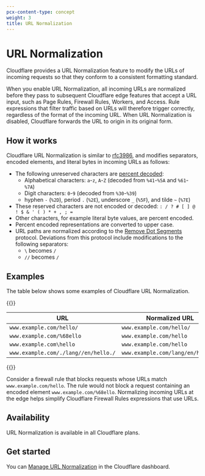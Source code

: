 ```yaml
---
pcx-content-type: concept
weight: 3
title: URL Normalization
---
```


# URL Normalization

Cloudflare provides a URL Normalization feature to modify the URLs of incoming requests so that they conform to a consistent formatting standard.

When you enable URL Normalization, all incoming URLs are normalized before they pass to subsequent Cloudflare edge features that accept a URL input, such as Page Rules, Firewall Rules, Workers, and Access. Rule expressions that filter traffic based on URLs will therefore trigger correctly, regardless of the format of the incoming URL. When URL Normalization is disabled, Cloudflare forwards the URL to origin in its original form.

## How it works

Cloudflare URL Normalization is similar to [rfc3986](https://www.ietf.org/rfc/rfc3986.txt), and modifies separators, encoded elements, and literal bytes in incoming URLs as follows:

*   The following unreserved characters are [percent decoded](https://tools.ietf.org/html/rfc3986#section-2.1):
    *   Alphabetical characters: `a`-`z`, `A`-`Z` (decoded from `%41`-`%5A` and `%61`-`%7A`)
    *   Digit characters: `0`-`9` (decoded from `%30`-`%39`)
    *   hyphen `-` (`%2D`), period `.` (`%2E`), underscore `_` (`%5F`), and tilde `~` (`%7E`)
*   These reserved characters are not encoded or decoded: `: / ? # [ ] @ ! $ & ' ( ) * + , ; =`
*   Other characters, for example literal byte values, are percent encoded.
*   Percent encoded representations are converted to upper case.
*   URL paths are normalized according to the [Remove Dot Segments](https://tools.ietf.org/html/rfc3986#section-5.2.4) protocol. Deviations from this protocol include modifications to the following separators:
    *   `\` becomes `/`
    *   `//` becomes `/`

## Examples

The table below shows some examples of Cloudflare URL Normalization.

{{<table-wrap>}}

| URL                                  | Normalized URL                    |
| ------------------------------------ | --------------------------------- |
| `www.example.com/hello/`             | `www.example.com/hello/`          |
| `www.example.com/%68ello`            | `www.example.com/hello`           |
| `www.example.com\hello`              | `www.example.com/hello`           |
| `www.example.com/./lang//en/hello./` | `www.example.com/lang/en/hello./` |

{{</table-wrap>}}

Consider a firewall rule that blocks requests whose URLs match `www.example.com/hello`. The rule would not block a request containing an encoded element `www.example.com/%68ello`. Normalizing incoming URLs at the edge helps simplify Cloudflare Firewall Rules expressions that use URLs.

## Availability

URL Normalization is available in all Cloudflare plans.

## Get started

You can [Manage URL Normalization](/rules/normalization/manage/) in the Cloudflare dashboard.
